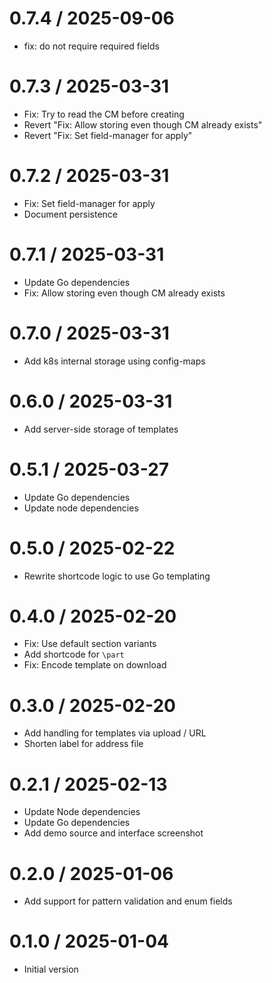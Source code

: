 # 0.7.4 / 2025-09-06

  * fix: do not require required fields

# 0.7.3 / 2025-03-31

  * Fix: Try to read the CM before creating
  * Revert "Fix: Allow storing even though CM already exists"
  * Revert "Fix: Set field-manager for apply"

# 0.7.2 / 2025-03-31

  * Fix: Set field-manager for apply
  * Document persistence

# 0.7.1 / 2025-03-31

  * Update Go dependencies
  * Fix: Allow storing even though CM already exists

# 0.7.0 / 2025-03-31

  * Add k8s internal storage using config-maps

# 0.6.0 / 2025-03-31

  * Add server-side storage of templates

# 0.5.1 / 2025-03-27

  * Update Go dependencies
  * Update node dependencies

# 0.5.0 / 2025-02-22

  * Rewrite shortcode logic to use Go templating

# 0.4.0 / 2025-02-20

  * Fix: Use default section variants
  * Add shortcode for `\part`
  * Fix: Encode template on download

# 0.3.0 / 2025-02-20

  * Add handling for templates via upload / URL
  * Shorten label for address file

# 0.2.1 / 2025-02-13

  * Update Node dependencies
  * Update Go dependencies
  * Add demo source and interface screenshot

# 0.2.0 / 2025-01-06

  * Add support for pattern validation and enum fields

# 0.1.0 / 2025-01-04

  * Initial version
